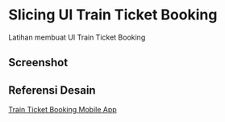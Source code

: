 # Slicing UI Train Ticket Booking

Latihan membuat UI Train Ticket Booking

## Screenshot

## Referensi Desain
[Train Ticket Booking Mobile App](https://dribbble.com/shots/21162464-Train-Ticket-Booking-Mobile-App)